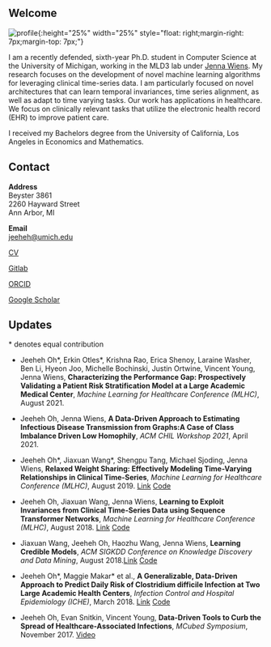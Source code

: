 ## Welcome
 
![profile](https://jeeheh.github.io/IMG_2760.JPG){:height="25%" width="25%" style="float: right;margin-right: 7px;margin-top: 7px;"}

I am a recently defended, sixth-year Ph.D. student in Computer Science at the University of Michigan, working in the MLD3 lab under [Jenna Wiens](http://www-personal.umich.edu/~wiensj/). My research focuses on the development of novel machine learning algorithms for leveraging clinical time-series data. I am particularly focused on novel architectures that can learn temporal invariances, time series alignment, as well as adapt to time varying tasks. Our work has applications in healthcare. We focus on clinically relevant tasks that utilize the electronic health record (EHR) to improve patient care.

I received my Bachelors degree from the University of California, Los Angeles in Economics and Mathematics. 

## Contact

**Address**  
Beyster 3861  
2260 Hayward Street  
Ann Arbor, MI  

**Email**  
jeeheh@umich.edu  

[CV](https://github.com/jeeheh/jeeheh.github.io/blob/master/CV.pdf)

[Gitlab](https://gitlab.eecs.umich.edu/jeeheh)

[ORCID](https://orcid.org/0000-0002-8537-3070O)

[Google Scholar](https://scholar.google.com/citations?user=JvbFgzIAAAAJ&hl=en)

## Updates
\* denotes equal contribution

- Jeeheh Oh\*, Erkin Otles\*, Krishna Rao, Erica Shenoy, Laraine Washer, Ben Li, Hyeon Joo, Michelle Bochinski, Justin Ortwine, Vincent Young, Jenna Wiens, __Characterizing the Performance Gap: Prospectively Validating a Patient Risk Stratification Model at a Large Academic Medical Center__, *Machine Learning for Healthcare Conference (MLHC)*, August 2021. 

- Jeeheh Oh, Jenna Wiens, __A Data-Driven Approach to Estimating Infectious Disease Transmission from Graphs:A Case of Class Imbalance Driven Low Homophily__, *ACM CHIL Workshop 2021*, April 2021.
 
- Jeeheh Oh\*, Jiaxuan Wang\*, Shengpu Tang, Michael Sjoding, Jenna Wiens, __Relaxed Weight Sharing: Effectively Modeling Time-Varying Relationships in Clinical Time-Series__, *Machine Learning for Healthcare Conference (MLHC)*, August 2019. [Link](https://static1.squarespace.com/static/59d5ac1780bd5ef9c396eda6/t/5d472de6316029000145ac01/1564945896273/Oh.pdf) [Code](https://gitlab.eecs.umich.edu/mld3/mlhc2019_relaxed_parameter_sharing)

- Jeeheh Oh, Jiaxuan Wang, Jenna Wiens, __Learning to Exploit Invariances from Clinical Time-Series Data using Sequence Transformer Networks__, *Machine Learning for Healthcare Conference (MLHC)*, August 2018. [Link](https://arxiv.org/abs/1808.06725) [Code](https://gitlab.eecs.umich.edu/jeeheh/MLHC2018_SequenceTransformerNetworks)

- Jiaxuan Wang, Jeeheh Oh, Haozhu Wang, Jenna Wiens, __Learning Credible Models__, *ACM SIGKDD Conference on Knowledge Discovery and Data Mining*, August 2018.[Link](https://www.kdd.org/kdd2018/accepted-papers/view/learning-credible-models) [Code](https://github.com/nathanwang000/credible_learning)

- Jeeheh Oh\*, Maggie Makar\* et al., __A Generalizable, Data-Driven Approach to Predict Daily Risk of Clostridium difficile Infection at Two Large Academic Health Centers__, *Infection Control and Hospital Epidemiology (ICHE)*, March 2018. [Link](https://www.cambridge.org/core/journals/infection-control-and-hospital-epidemiology/article/generalizable-datadriven-approach-to-predict-daily-risk-of-clostridium-difficile-infection-at-two-large-academic-health-centers/0C15787AAD711ACA03F692F0F45BCBCB) [Code](https://gitlab.eecs.umich.edu/jeeheh/ICHE2018_CDIRiskPrediction)

- Jeeheh Oh, Evan Snitkin, Vincent Young, __Data-Driven Tools to Curb the Spread of Healthcare-Associated Infections__, *MCubed Symposium*, November 2017. [Video](https://youtu.be/HM_DFcNv6-I)
